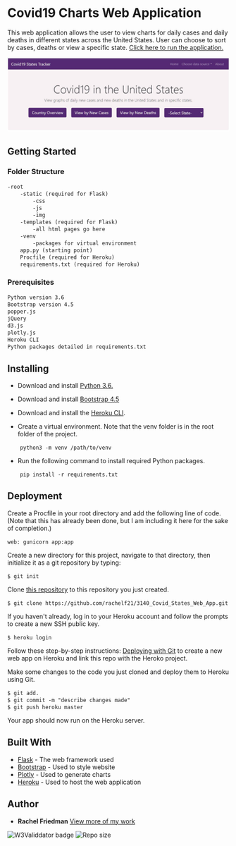 # Covid19 Charts Web Application

This web application allows the user to view charts for daily cases and daily deaths in different states across the United States. User can choose to sort by cases, deaths or view a specific state. [Click here to run the application.](https://cs3140-covid-web-app.herokuapp.com/)

![Screenshot off app](https://raw.githubusercontent.com/rachelf21/3140_Covid_States_Web_App/master/static/img/screenshot.jpg)

## Getting Started

### Folder Structure

```
-root
    -static (required for Flask)
        -css
        -js
        -img
    -templates (required for Flask)
        -all html pages go here
    -venv
        -packages for virtual environment
    app.py (starting point)
    Procfile (required for Heroku)
    requirements.txt (required for Heroku)
```

### Prerequisites

```
Python version 3.6
Bootstrap version 4.5
popper.js
jQuery
d3.js
plotly.js
Heroku CLI
Python packages detailed in requirements.txt
```

## Installing

- Download and install [Python 3.6.](https://www.python.org/downloads/)

- Download and install [Bootstrap 4.5](https://getbootstrap.com/docs/4.5/getting-started/download/)

- Download and install the [Heroku CLI](https://devcenter.heroku.com/articles/heroku-cli#download-and-install).

- Create a virtual environment. Note that the venv folder is in the root folder of the project.

```
    python3 -m venv /path/to/venv
```

- Run the following command to install required Python packages.

```
    pip install -r requirements.txt
```

## Deployment

Create a Procfile in your root directory and add the following line of code.
(Note that this has already been done, but I am including it here for the sake of completion.)

```
web: gunicorn app:app
```

Create a new directory for this project, navigate to that directory, then initialize it as a git repository by typing:

```
$ git init
```

Clone [this repository](https://github.com/rachelf21/3140_Covid_States_Web_App.git) to this repository you just created.

```
$ git clone https://github.com/rachelf21/3140_Covid_States_Web_App.git
```

If you haven't already, log in to your Heroku account and follow the prompts to create a new SSH public key.

```
$ heroku login
```

Follow these step-by-step instructions: [Deploying with Git](https://devcenter.heroku.com/articles/git) to create a new web app on Heroku and link this repo with the Heroko project.

Make some changes to the code you just cloned and deploy them to Heroku using Git.

```
$ git add.
$ git commit -m "describe changes made"
$ git push heroku master
```

Your app should now run on the Heroku server.

## Built With

- [Flask](https://flask.palletsprojects.com/en/1.1.x/) - The web framework used
- [Bootstrap](https://getbootstrap.com/docs/4.5/getting-started/introduction/) - Used to style website
- [Plotly](https://plotly.com/javascript/) - Used to generate charts
- [Heroku](https://devcenter.heroku.com/categories/reference) - Used to host the web application

## Author

- **Rachel Friedman** [View more of my work](https://github.com/rachelf21)

[//]: # "![W3Validdator badge](https://img.shields.io/w3c-validation/html?style=plastic&targetUrl=https%3A%2F%2Fvalidator.w3.org%2F"

![W3Validdator badge](https://heroku-badge.herokuapp.com/?app=cs3140-covid-web-app) ![Repo size](https://img.shields.io/github/repo-size/rachelf21/3140_Covid_States_Web_App?style=flat)
